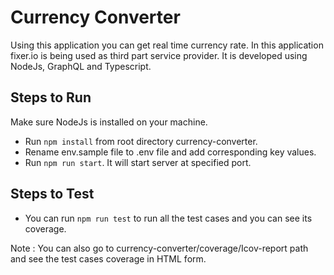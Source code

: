 # Currency Converter
Using this application you can get real time currency rate. In this application fixer.io is being used as third part 
service provider.
It is developed using NodeJs, GraphQL and Typescript.

## Steps to Run
Make sure NodeJs is installed on your machine.
* Run `npm install` from root directory currency-converter.
* Rename env.sample file to .env file and add corresponding key values.
* Run `npm run start`. It will start server at specified port.

## Steps to Test
* You can run `npm run test` to run all the test cases and you can see its coverage.

Note : You can also go to currency-converter/coverage/Icov-report path and see the test cases coverage in HTML form.


